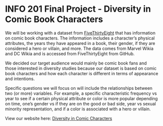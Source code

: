 # INFO 201 Final Project - Diversity in Comic Book Characters

We will be working with a dataset from [FiveThirtyEight](https://github.com/fivethirtyeight/data/tree/master/comic-characters) that has information on comic book characters. The information includes a character’s physical attributes, the years they have appeared in a book, their gender, if they are considered a hero or villain, and more. The data comes from Marvel Wikia and DC Wikia and is accessed from FiveThirtyEight from GitHub.

We decided our target audience would mainly be comic book fans and those interested in diversity studies because our dataset is based on comic book characters and how each character is different in terms of appearance and intentions.

Specific questions we will focus on will include the relationships between two (or more) variables. For example, a specific characteristic frequency vs year to see if a certain physical attribute or color is more popular depending on time, one’s gender vs if they are on the good or bad side, year vs sexual minority representation, and if a color is associated with a hero or villain.

View our website here: [Diversity in Comic Characters](https://maggietsang.shinyapps.io/info201_final_project/)
